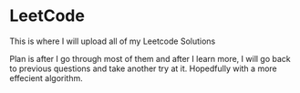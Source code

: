 # LeetCode
This is where I will upload all of my Leetcode Solutions

Plan is after I go through most of them and after I learn more, I will go back to previous questions and take another try at it.
Hopedfully with a more effecient algorithm.
